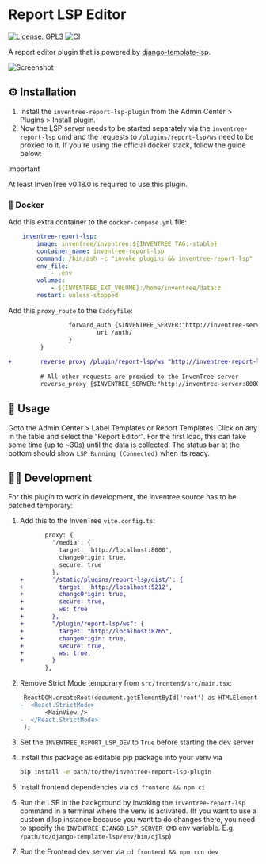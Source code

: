 # Report LSP Editor

[![License: GPL3](https://img.shields.io/badge/License-GPLv3-yellow.svg)](https://opensource.org/license/gpl-3-0)
![CI](https://github.com/wolflu05/inventree-report-lsp-plugin/actions/workflows/ci.yml/badge.svg)

A report editor plugin that is powered by [django-template-lsp](https://github.com/fourdigits/django-template-lsp).

![Screenshot](https://github.com/user-attachments/assets/4acfc96f-878b-42aa-8c40-d7e8b29f89a0)

## ⚙️ Installation

1. Install the `inventree-report-lsp-plugin` from the Admin Center > Plugins > Install plugin.
2. Now the LSP server needs to be started separately via the `inventree-report-lsp` cmd and the requests to `/plugins/report-lsp/ws` need to be proxied to it. If you're using the official docker stack, follow the guide below:

> [!IMPORTANT]
> At least InvenTree v0.18.0 is required to use this plugin.

### 🐳 Docker

Add this extra container to the `docker-compose.yml` file:

```yml
    inventree-report-lsp:
        image: inventree/inventree:${INVENTREE_TAG:-stable}
        container_name: inventree-report-lsp
        command: /bin/ash -c "invoke plugins && inventree-report-lsp"
        env_file:
            - .env
        volumes:
            - ${INVENTREE_EXT_VOLUME}:/home/inventree/data:z
        restart: unless-stopped
```

Add this `proxy_route` to the `Caddyfile`:

```diff
                 forward_auth {$INVENTREE_SERVER:"http://inventree-server:8000"} {
                         uri /auth/
                 }
         }
 
+        reverse_proxy /plugin/report-lsp/ws "http://inventree-report-lsp:8765"
 
         # All other requests are proxied to the InvenTree server
         reverse_proxy {$INVENTREE_SERVER:"http://inventree-server:8000"} {
```

## 🏃 Usage

Goto the Admin Center > Label Templates or Report Templates. Click on any in the table and select the "Report Editor". For the first load, this can take some time (up to ~30s) until the data is collected. The status bar at the bottom should show `LSP Running (Connected)` when its ready.

## 🧑‍💻 Development

For this plugin to work in development, the inventree source has to be patched temporary:

1. Add this to the InvenTree `vite.config.ts`:

   ```diff
          proxy: {
            '/media': {
              target: 'http://localhost:8000',
              changeOrigin: true,
              secure: true
            },
   +        '/static/plugins/report-lsp/dist/': {
   +          target: 'http://localhost:5212',
   +          changeOrigin: true,
   +          secure: true,
   +          ws: true
   +        },
   +        "/plugin/report-lsp/ws": {
   +          target: "http://localhost:8765",
   +          changeOrigin: true,
   +          secure: true,
   +          ws: true,
   +        }
          },
   ```

2. Remove Strict Mode temporary from `src/frontend/src/main.tsx`:

   ```diff
    ReactDOM.createRoot(document.getElementById('root') as HTMLElement).render(
   -  <React.StrictMode>
          <MainView />
   -  </React.StrictMode>
    );
   ```

3. Set the `INVENTREE_REPORT_LSP_DEV` to `True` before starting the dev server
4. Install this package as editable pip package into your venv via

   ```bash
   pip install -e path/to/the/inventree-report-lsp-plugin
   ```

5. Install frontend dependencies via `cd frontend && npm ci`
6. Run the LSP in the background by invoking the `inventree-report-lsp` command in a terminal where the venv is activated. (If you want to use a custom djlsp instance because you want to do changes there, you need to specify the `INVENTREE_DJANGO_LSP_SERVER_CMD` env variable. E.g. `/path/to/django-template-lsp/env/bin/djlsp`)
7. Run the Frontend dev server via `cd frontend && npm run dev`
